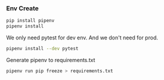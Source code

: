 ### Env Create 
```bash
pip install pipenv
pipenv install

```


We only need pytest for dev env. And we don't need for prod.
```bash
pipenv install --dev pytest

```


Generate pipenv to requirements.txt
```bash
pipenv run pip freeze > requirements.txt
```